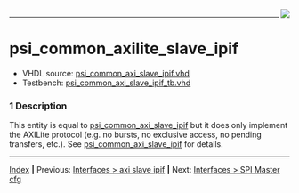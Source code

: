 <img align="right" src="../psi_logo.png">

***
# psi_common_axilite_slave_ipif
- VHDL source: [psi_common_axi_slave_ipif.vhd](../../hdl/psi_common_axilite_slave_ipif.vhd)
- Testbench: [psi_common_axi_slave_ipif_tb.vhd](../../testbench/psi_common_axilite_slave_ipif_tb/psi_common_axilite_slave_ipif_tb.vhd)


### 1 Description

This entity is equal to [psi_common_axi_slave_ipif](./ch10_5_axi_slave_ipif.md) but it does only implement the AXILite protocol (e.g. no bursts, no exclusive access, no pending transfers, etc.). See [psi_common_axi_slave_ipif](./ch10_5_axi_slave_ipif.md) for details.

***

[Index](../psi_common_index.md) **|** Previous: [Interfaces > axi slave ipif](../ch10_interfaces/ch10_5_axi_slave_ipif.md) **|**
Next: [Interfaces > SPI Master cfg](../ch10_interfaces/ch10_7_spi_master_cfg.md)

